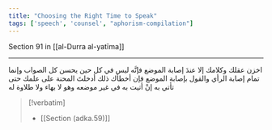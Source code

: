 ```yaml
---
title: "Choosing the Right Time to Speak"
tags: ['speech', 'counsel', "aphorism-compilation"]
---
```


 Section 91 in [[al-Durra al-yatīma]]

---
اخزن عقلك وكلامك إلا عندَ إصابة الموضع فإنَّه ليس في كل حين يحسن كل الصواب وإنما تمام إصابة الرأي والقول بإصابة الموضع فإن أخطأك ذلك أدخلتَ المحنة على علمك حتى تأتي به إنْ أتيت به في غير موضعه وهو لا بهاء ولا طلاوة له

> [!verbatim]
> - [[Section (adka.59)]]
